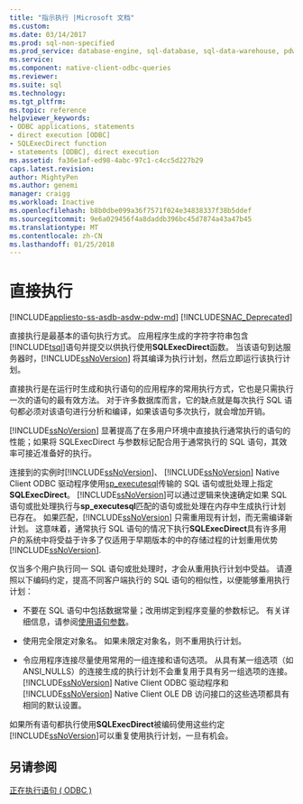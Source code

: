 ```yaml
---
title: "指示执行 |Microsoft 文档"
ms.custom: 
ms.date: 03/14/2017
ms.prod: sql-non-specified
ms.prod_service: database-engine, sql-database, sql-data-warehouse, pdw
ms.service: 
ms.component: native-client-odbc-queries
ms.reviewer: 
ms.suite: sql
ms.technology: 
ms.tgt_pltfrm: 
ms.topic: reference
helpviewer_keywords:
- ODBC applications, statements
- direct execution [ODBC]
- SQLExecDirect function
- statements [ODBC], direct execution
ms.assetid: fa36e1af-ed98-4abc-97c1-c4cc5d227b29
caps.latest.revision: 
author: MightyPen
ms.author: genemi
manager: craigg
ms.workload: Inactive
ms.openlocfilehash: b8b0dbe099a36f7571f024e34838337f38b5ddef
ms.sourcegitcommit: 9e6a029456f4a8daddb396bc45d7874a43a47b45
ms.translationtype: MT
ms.contentlocale: zh-CN
ms.lasthandoff: 01/25/2018
---
```

# <a name="direct-execution"></a>直接执行
[!INCLUDE[appliesto-ss-asdb-asdw-pdw-md](../../../includes/appliesto-ss-asdb-asdw-pdw-md.md)]
[!INCLUDE[SNAC_Deprecated](../../../includes/snac-deprecated.md)]

  直接执行是最基本的语句执行方式。 应用程序生成的字符字符串包含[!INCLUDE[tsql](../../../includes/tsql-md.md)]语句并提交以供执行使用**SQLExecDirect**函数。 当该语句到达服务器时，[!INCLUDE[ssNoVersion](../../../includes/ssnoversion-md.md)] 将其编译为执行计划，然后立即运行该执行计划。  
  
 直接执行是在运行时生成和执行语句的应用程序的常用执行方式，它也是只需执行一次的语句的最有效方法。 对于许多数据库而言，它的缺点就是每次执行 SQL 语句都必须对该语句进行分析和编译，如果该语句多次执行，就会增加开销。  
  
 [!INCLUDE[ssNoVersion](../../../includes/ssnoversion-md.md)] 显著提高了在多用户环境中直接执行通常执行的语句的性能；如果将 SQLExecDirect 与参数标记配合用于通常执行的 SQL 语句，其效率可接近准备好的执行。  
  
 连接到的实例时[!INCLUDE[ssNoVersion](../../../includes/ssnoversion-md.md)]、 [!INCLUDE[ssNoVersion](../../../includes/ssnoversion-md.md)] Native Client ODBC 驱动程序使用[sp_executesql](../../../relational-databases/system-stored-procedures/sp-executesql-transact-sql.md)传输的 SQL 语句或批处理上指定**SQLExecDirect**。 [!INCLUDE[ssNoVersion](../../../includes/ssnoversion-md.md)]可以通过逻辑来快速确定如果 SQL 语句或批处理执行与**sp_executesql**匹配的语句或批处理在内存中生成执行计划已存在。 如果匹配，[!INCLUDE[ssNoVersion](../../../includes/ssnoversion-md.md)] 只需重用现有计划，而无需编译新计划。 这意味着，通常执行 SQL 语句的情况下执行**SQLExecDirect**具有许多用户的系统中将受益于许多了仅适用于早期版本的中的存储过程的计划重用优势[!INCLUDE[ssNoVersion](../../../includes/ssnoversion-md.md)].  
  
 仅当多个用户执行同一 SQL 语句或批处理时，才会从重用执行计划中受益。 请遵照以下编码约定，提高不同客户端执行的 SQL 语句的相似性，以便能够重用执行计划：  
  
-   不要在 SQL 语句中包括数据常量；改用绑定到程序变量的参数标记。 有关详细信息，请参阅[使用语句参数](../../../relational-databases/native-client-odbc-queries/using-statement-parameters.md)。  
  
-   使用完全限定对象名。 如果未限定对象名，则不重用执行计划。  
  
-   令应用程序连接尽量使用常用的一组连接和语句选项。 从具有某一组选项（如 ANSI_NULLS）的连接生成的执行计划不会重复用于具有另一组选项的连接。 [!INCLUDE[ssNoVersion](../../../includes/ssnoversion-md.md)] Native Client ODBC 驱动程序和 [!INCLUDE[ssNoVersion](../../../includes/ssnoversion-md.md)] Native Client OLE DB 访问接口的这些选项都具有相同的默认设置。  
  
 如果所有语句都执行使用**SQLExecDirect**被编码使用这些约定[!INCLUDE[ssNoVersion](../../../includes/ssnoversion-md.md)]可以重复使用执行计划，一旦有机会。  
  
## <a name="see-also"></a>另请参阅  
 [正在执行语句 &#40; ODBC &#41;](../../../relational-databases/native-client-odbc-queries/executing-statements/executing-statements-odbc.md)  
  
  
